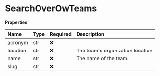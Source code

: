 # SearchOverOwTeams

**Properties**

| Name     | Type | Required | Description                      |
| :------- | :--- | :------- | :------------------------------- |
| acronym  | str  | ❌       |                                  |
| location | str  | ❌       | The team's organization location |
| name     | str  | ❌       | The name of the team.            |
| slug     | str  | ❌       |                                  |

<!-- This file was generated by liblab | https://liblab.com/ -->
